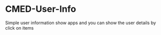 # CMED-User-Info
Simple user information show apps and you can show the user details by click on items
